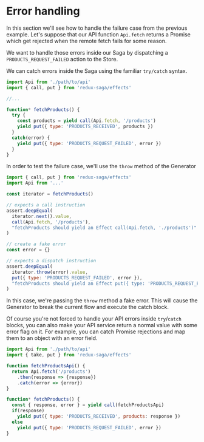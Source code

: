 # Error handling

In this section we'll see how to handle the failure case from the previous example. Let's suppose
that our API function `Api.fetch` returns a Promise which get rejected when the remote fetch fails
for some reason.

We want to handle those errors inside our Saga by dispatching a `PRODUCTS_REQUEST_FAILED` action
to the Store.

We can catch errors inside the Saga using the familiar `try/catch` syntax.

```javascript
import Api from './path/to/api'
import { call, put } from 'redux-saga/effects'

//...

function* fetchProducts() {
  try {
    const products = yield call(Api.fetch, '/products')
    yield put({ type: 'PRODUCTS_RECEIVED', products })
  }
  catch(error) {
    yield put({ type: 'PRODUCTS_REQUEST_FAILED', error })
  }
}
```

In order to test the failure case, we'll use the `throw` method of the Generator

```javascript
import { call, put } from 'redux-saga/effects'
import Api from '...'

const iterator = fetchProducts()

// expects a call instruction
assert.deepEqual(
  iterator.next().value,
  call(Api.fetch, '/products'),
  "fetchProducts should yield an Effect call(Api.fetch, './products')"
)

// create a fake error
const error = {}

// expects a dispatch instruction
assert.deepEqual(
  iterator.throw(error).value,
  put({ type: 'PRODUCTS_REQUEST_FAILED', error }),
  "fetchProducts should yield an Effect put({ type: 'PRODUCTS_REQUEST_FAILED', error })"
)
```

In this case, we're passing the `throw` method a fake error. This will cause the Generator
to break the current flow and execute the catch block.

Of course you're not forced to handle your API errors inside `try`/`catch` blocks, you can also make
your API service return a normal value with some error flag on it. For example, you can catch Promise
rejections and map them to an object with an error field.

```javascript
import Api from './path/to/api'
import { take, put } from 'redux-saga/effects'

function fetchProductsApi() {
  return Api.fetch('/products')
    .then(response => {response})
    .catch(error => {error})
}

function* fetchProducts() {
  const { response, error } = yield call(fetchProductsApi)
  if(response)
    yield put({ type: 'PRODUCTS_RECEIVED', products: response })
  else
    yield put({ type: 'PRODUCTS_REQUEST_FAILED', error })
}
```
